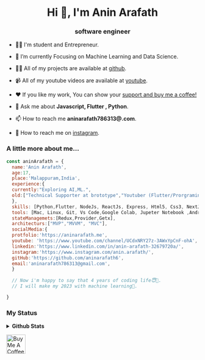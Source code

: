 <h1 align="center">Hi 👋, I'm Anin Arafath</h1><h3 align="center">software engineer</h3>
	

- 👨‍💻 I'm student and Entrepreneur.

- 🌱 I’m currently Focusing on Machine Learning and Data Science.

- 👨‍💻 All of my projects are available at [github](https://github.com/aninarafath6?tab=repositories).

- 📹 All of my youtube videos are available at [youtube](https://www.youtube.com/channel/UCdxNRY27z-3AWxYpCnF-ohA).

- ❤️ If  you like my work, You can show your [support and buy me a coffee!](https://www.buymeacoffee.com/aninarafath)

- 💬 Ask me about **Javascript, Flutter , Python**.

- 📫 How to reach me **aninarafath786313@.com**.

- 📲 How to reach me on [instagram](https://www.instagram.com/anin.arafath/).






### A little more about me...  

```javascript
const aninArafath = {
  name:'Anin Arafath',
  age:17,
  place:'Malappuram,India',
  experience:{
  currently:"Exploring AI,ML.",
  old:["Technical Supporter at brototype","Youtuber (Flutter/Prorgraming)","Software developer at INCOM" ],
  },
  skills: [Python,Flutter, NodeJs, ReactJs, Express, Html5, Css3, NextJs, TailwindCss],
  tools: [Mac, Linux, Git, Vs Code,Google Colab, Jupeter Notebook ,Android Studio, GitHub,],
  stateManagemets:[Redux,Provider,Getx],
  architecturs:["MVP","MVVM", "MVC"],
  socialMedia:{
  protfolio:'https://aninarafath.me',
  youtube: 'https://www.youtube.com/channel/UCdxNRY27z-3AWxYpCnF-ohA',
  linkedin:'https://www.linkedin.com/in/anin-arafath-32679720a/',
  instagram:'https://www.instagram.com/anin.arafath/',
  gitHub:'https://github.com/aninarafath6',
  email:'aninarafath786313@gmail.com',
  }
  
  // Now i'm happy to say that 4 years of coding life😇🥰.
  // I will make my 2023 with machine learning🤖.

}
```



### My Status

<details>
<summary>
  <b>Github Stats</b>
</summary>
<p align="center"> <img alt="Anin's Github Stats" src="https://github-readme-stats.vercel.app/api?username=aninarafath6&theme=vision-friendly-dark&show_icons=true&hide_border=true&count_private=true&bg_color=0D1117"/>
</details>



<!-- ![](<a href="https://app.daily.dev/anin"><img src="https://api.daily.dev/devcards/984fb0e0d4eb465ca48c7101b3eca485.png?r=6r7" width="200" alt="Anin Arafath's Dev Card"/></a>) ![](<img height="180em" src="https://github-readme-stats-eight-theta.vercel.app/api?username=aninarafath6&show_icons=true&theme=radical&include_all_commits=true&count_private=true"/>) -->

<a href="https://www.buymeacoffee.com/aninarafath" target="_blank"><img src="https://cdn.buymeacoffee.com/buttons/v2/default-yellow.png" height="50px" alt="Buy Me A Coffee"></a>
	

	

